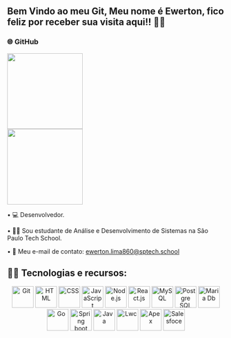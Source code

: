 ## Bem Vindo ao meu Git, Meu nome é Ewerton, fico feliz por receber sua visita aqui!! 👨‍💻


### 🌐 GitHub

<div>
    <a href="https://github.com/EwertonLima2002">
        <img height="175em" src="https://github-readme-stats.vercel.app/api?username=EwertonLima2002&show_icons=true&theme=tokyonight">
    </a>
</div>

<div>
    <a href="https://github.com/EwertonLima2002">
        <img height="175em" src="https://github-readme-stats.vercel.app/api/top-langs/?username=EwertonLima2002&theme=tokyonight&layout=compact&hide=css,html&langs_count=8">
    </a>
</div>

• 💻 Desenvolvedor.

• 👨‍🎓 Sou estudante de Análise e Desenvolvimento de Sistemas na São Paulo Tech School.

• 📧 Meu e-mail de contato: ewerton.lima860@sptech.school

## 👨‍💻 Tecnologias e recursos:

<div align="center">
    <img height="50" src="https://user-images.githubusercontent.com/25181517/192108372-f71d70ac-7ae6-4c0d-8395-51d8870c2ef0.png" alt="Git" title="Git" />
    <img height="50" src="https://user-images.githubusercontent.com/25181517/192158954-f88b5814-d510-4564-b285-dff7d6400dad.png" alt="HTML" title="HTML" />
    <img height="50" src="https://user-images.githubusercontent.com/25181517/183898674-75a4a1b1-f960-4ea9-abcb-637170a00a75.png" alt="CSS" title="CSS" />
    <img height="50" src="https://user-images.githubusercontent.com/25181517/117447155-6a868a00-af3d-11eb-9cfe-245df15c9f3f.png" alt="JavaScript" title="JavaScript" />
    <img height="50" src="https://user-images.githubusercontent.com/25181517/183568594-85e280a7-0d7e-4d1a-9028-c8c2209e073c.png" alt="Node.js" title="Node.js" />
     <img height="50" src="https://static-00.iconduck.com/assets.00/react-original-wordmark-icon-840x1024-vhmauxp6.png" alt="React.js" title="React" />
    <img height="50" src="https://user-images.githubusercontent.com/25181517/183896128-ec99105a-ec1a-4d85-b08b-1aa1620b2046.png" alt="MySQL" title="MySQL" />
        <img height="50" src="https://cdn.icon-icons.com/icons2/2415/PNG/512/postgresql_plain_wordmark_logo_icon_146390.png" alt="Postgre SQL" title="Postgre SQL" />
    <img height="50" src="https://www.tutorlinux.com.br/wp-content/uploads/2017/07/mariadb-logo.png" alt="Maria Db" title="Maria Db" />
 <img height="50" src="https://i.pinimg.com/originals/f0/1f/69/f01f692c14ed47421cbc564ae4bf0ed3.png" alt="Go" title="Go" />
     <img height="50" src="https://bgasparotto.com/wp-content/uploads/2017/12/spring-boot-logo.png" alt="Spring boot" title="Spring boot" />
    <img height="50" src="https://cdn.jsdelivr.net/gh/devicons/devicon/icons/java/java-original.svg" alt="Java" title="Java" />
  <img height="50" src="https://www.awesomelwc.com/resources/lwc.png" alt="Lwc" title="Lwc" />
    <img height="50" src="https://www.opencodez.com/wp-content/uploads/2018/04/Learning-Apex-Salesforce.png" alt="Apex" title="Apex" />
     <img height="50" src="https://upload.wikimedia.org/wikipedia/commons/thumb/f/f9/Salesforce.com_logo.svg/2560px-Salesforce.com_logo.svg.png" alt="Salesfoce" title="Salesforce" />
  
</div>
